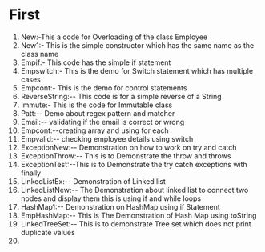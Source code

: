 # First
1) New:-This a code for Overloading of the class Employee
2) New1:- This is the simple constructor which has the same name as the class name
3) Empif:- This code has the simple if statement
4) Empswitch:- This is the demo for Switch statement which has multiple cases
5) Empcont:- This is the demo for control statements
6) ReverseString:-- This code is for a simple reverse of a String
7) Immute:- This is the code for Immutable class
8) Patt:-- Demo about regex pattern and matcher
9) Email:-- validating if the email is correct or wrong
10) Empcont:--creating array and using for each
11) Empvalid:-- checking employee details using switch
12) ExceptionNew:-- Demonstration on how to work on try and catch
13) ExceptionThrow:-- This is to Demonstrate the throw and throws
14) ExceptionTest:--This is to Demonstrate the try catch exceptions with finally
15) LinkedListEx:-- Demonstration of Linked list
16) LinkedListNew:-- The Demonstration about linked list to connect two nodes and display them this is using if and while loops
17) HashMap1:-- Demonstration on HashMap using if Statement
18) EmpHashMap:-- This is The Demonstration of Hash Map using toString
19) LinkedTreeSet:-- This is to demonstrate Tree set which does not print duplicate values
20) 
